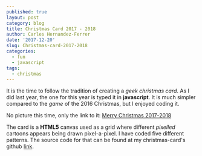 ```yaml
---
published: true
layout: post
category: blog
title: Christmas Card 2017 - 2018
author: Carles Hernandez-Ferrer
date: '2017-12-20'
slug: Christmas-card-2017-2018
categories:
  - fun
  - javascript
tags:
  - christmas
---
```


It is the time to follow the tradition of creating a  _geek christmas card_. As I did last year, the one for this year is typed it in __javascript__. It is much simpler compared to the _game_ of the 2016 Christmas, but I enjoyed coding it.

No picture this time, only the link to it: [Merry Christmas 2017-2018](https://htmlpreview.github.io/?https://github.com/carleshf/christmasCards/blob/master/mc201718.html)

The card is a __HTML5__ canvas used as a grid where different _pixelled_ cartoons appears being drawn pixel-a-pixel. I have coded five different patterns. The source code for that can be found at my christmas-card's github [link](http://carleshf.github.io/christmasCards/).
